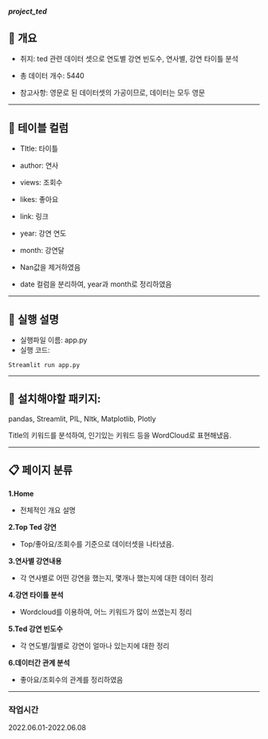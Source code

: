 ##### project_ted

## 🏦 개요
- 취지: ted 관련 데이터 셋으로 연도별 강연 빈도수, 연사별, 강연 타이틀 분석
- 총 데이터 개수: 5440

- 참고사항: 영문로 된 데이터셋의 가공이므로, 데이터는 모두 영문

---
## 🚀 테이블 컬럼
- TItle: 타이틀
- author: 연사 
- views: 조회수 
- likes: 좋아요
- link: 링크
- year: 강연 연도
- month: 강연달

- Nan값을 제거하였음
- date 컬럼을 분리하여, year과 month로 정리하였음

---
## 📝 실행 설명
- 실행파일 이름: app.py
- 실행 코드:

```
Streamlit run app.py
```

---
## 🎨 설치해야할 패키지: 
pandas,
Streamlit,
PIL,
Nltk,
Matplotlib,
Plotly

Title의 키워드를 분석하여, 인기있는 키워드 등을 WordCloud로 표현해냈음.

---
## 📋 페이지 분류
**1.Home**
- 전체적인 개요 설명
 
**2.Top Ted 강연**
- Top/좋아요/조회수를 기준으로 데이터셋을 나타냈음.

**3.연사별 강연내용**
- 각 연사별로 어떤 강연을 했는지, 몇개나 했는지에 대한 데이터 정리

**4.강연 타이틀 분석**
- Wordcloud를 이용하여, 어느 키워드가 많이 쓰였는지 정리

**5.Ted 강연 빈도수**
- 각 연도별/월별로 강연이 얼마나 있는지에 대한 정리

**6.데이터간 관계 분석**
- 좋아요/조회수의 관계를 정리하였음

---
### 작업시간
2022.06.01-2022.06.08


